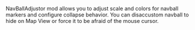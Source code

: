 NavBallAdjustor mod allows you to adjust scale and colors for navball markers and configure collapse behavior.
You can disaccustom navball to hide on Map View or force it to be afraid of the mouse cursor.